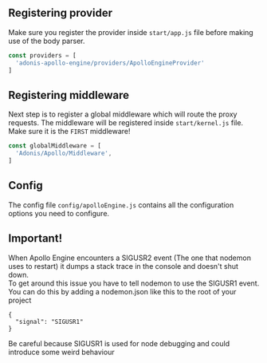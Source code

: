 ## Registering provider

Make sure you register the provider inside `start/app.js` file before making use of the body parser.

```js
const providers = [
  'adonis-apollo-engine/providers/ApolloEngineProvider'
]
```

## Registering middleware

Next step is to register a global middleware which will route the proxy requests. The middleware will be registered inside `start/kernel.js` file.
Make sure it is the `FIRST` middleware!

```js
const globalMiddleware = [
  'Adonis/Apollo/Middleware',
]
```

## Config

The config file `config/apolloEngine.js`  contains all the configuration options you need to configure.

## Important!

When Apollo Engine encounters a SIGUSR2 event (The one that nodemon uses to restart) it dumps a stack trace in the console and doesn't shut down.  
To get around this issue you have to tell nodemon to use the SIGUSR1 event. You can do this by adding a nodemon.json like this to the root of your project

```
{
  "signal": "SIGUSR1"
}
```
Be careful because SIGUSR1 is used for node debugging and could introduce some weird behaviour
